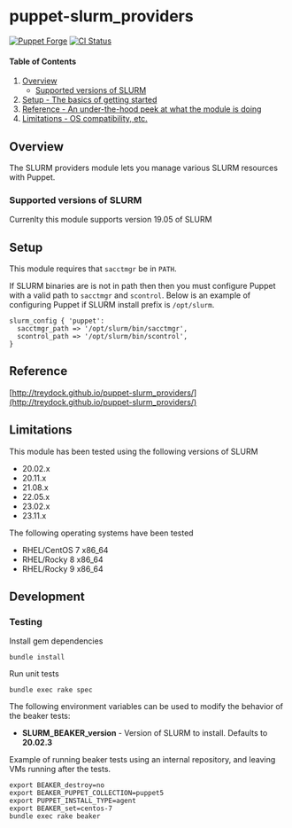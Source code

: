# puppet-slurm_providers

[![Puppet Forge](http://img.shields.io/puppetforge/v/treydock/slurm_providers.svg)](https://forge.puppetlabs.com/treydock/slurm_providers)
[![CI Status](https://github.com/treydock/puppet-slurm_providers/workflows/CI/badge.svg?branch=master)](https://github.com/treydock/puppet-slurm_providers/actions?query=workflow%3ACI)

#### Table of Contents

1. [Overview](#overview)
    * [Supported versions of SLURM](#supported-versions-of-slurm)
1. [Setup - The basics of getting started](#setup)
1. [Reference - An under-the-hood peek at what the module is doing](#reference)
1. [Limitations - OS compatibility, etc.](#limitations)

## Overview

The SLURM providers module lets you manage various SLURM resources with Puppet.

### Supported versions of SLURM

Currenlty this module supports version 19.05 of SLURM

## Setup

This module requires that `sacctmgr` be in `PATH`.

If SLURM binaries are is not in path then then you must configure Puppet with a valid path to `sacctmgr` and `scontrol`.
Below is an example of configuring Puppet if SLURM install prefix is `/opt/slurm`.

```puppet
slurm_config { 'puppet':
  sacctmgr_path => '/opt/slurm/bin/sacctmgr',
  scontrol_path => '/opt/slurm/bin/scontrol',
}
```

## Reference

[http://treydock.github.io/puppet-slurm_providers/](http://treydock.github.io/puppet-slurm_providers/)

## Limitations

This module has been tested using the following versions of SLURM

* 20.02.x
* 20.11.x
* 21.08.x
* 22.05.x
* 23.02.x
* 23.11.x

The following operating systems have been tested

* RHEL/CentOS 7 x86_64
* RHEL/Rocky 8 x86_64
* RHEL/Rocky 9 x86_64

## Development

### Testing

Install gem dependencies

    bundle install

Run unit tests

    bundle exec rake spec

The following environment variables can be used to modify the behavior of the beaker tests:

* **SLURM\_BEAKER\_version** - Version of SLURM to install.  Defaults to **20.02.3**

Example of running beaker tests using an internal repository, and leaving VMs running after the tests.

    export BEAKER_destroy=no
    export BEAKER_PUPPET_COLLECTION=puppet5
    export PUPPET_INSTALL_TYPE=agent
    export BEAKER_set=centos-7
    bundle exec rake beaker
